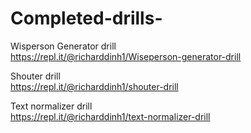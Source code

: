 # Completed-drills-

Wisperson Generator drill
<br>
https://repl.it/@richarddinh1/Wiseperson-generator-drill

Shouter drill
<br>
https://repl.it/@richarddinh1/shouter-drill

Text normalizer drill 
<br>
https://repl.it/@richarddinh1/text-normalizer-drill
